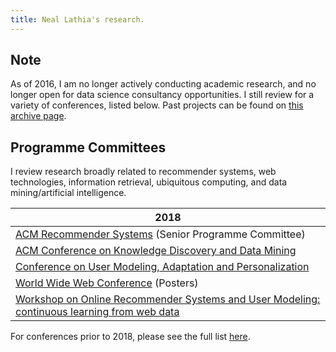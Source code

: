 ```yaml
---
title: Neal Lathia's research.
---
```


## Note

As of 2016, I am no longer actively conducting academic research, and no longer open for data science consultancy opportunities. I still review for a variety of conferences, listed below. Past projects can be found on [this archive page](archive/projects.html).

## Programme Committees

I review research broadly related to recommender systems, web technologies, information retrieval, ubiquitous computing, and data mining/artificial intelligence.

| 2018       | 
| ------------- |
| [ACM Recommender Systems](https://recsys.acm.org/recsys18/) (Senior Programme Committee) | 
| [ACM Conference on Knowledge Discovery and Data Mining](http://www.kdd.org/kdd2018/)   | 
| [Conference on User Modeling, Adaptation and Personalization](http://www.um.org/umap2018/) |
| [World Wide Web Conference](https://www2018.thewebconf.org/) (Posters) |
| [Workshop on Online Recommender Systems and User Modeling: continuous learning from web data](http://webesitix.inesctec.pt/orsum2018/index.php) |

For conferences prior to 2018, please see the full list [here](archive/reviewing.md).

